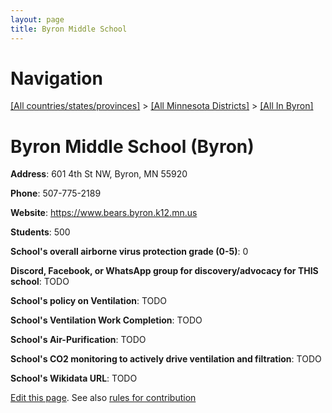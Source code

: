 ```yaml
---
layout: page
title: Byron Middle School
---
```

# Navigation

[[All countries/states/provinces]](../../..) > [[All Minnesota Districts]](../..) > [[All In Byron]](..)

# Byron Middle School (Byron)

**Address**: 601 4th St NW, Byron, MN 55920

**Phone**: 507-775-2189

**Website**: <https://www.bears.byron.k12.mn.us>

**Students**: 500

**School's overall airborne virus protection grade (0-5)**: 0

**Discord, Facebook, or WhatsApp group for discovery/advocacy for THIS school**: TODO

**School's policy on Ventilation**: TODO

**School's Ventilation Work Completion**: TODO

**School's Air-Purification**: TODO

**School's CO2 monitoring to actively drive ventilation and filtration**: TODO

**School's Wikidata URL**: TODO


[Edit this page](https://github.com/ventilate-schools/MN/edit/main/./Byron/Byron_Middle_School.md). See also [rules for contribution](../../../contribution-rules/)